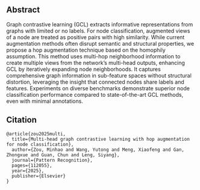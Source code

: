 ## Abstract
Graph contrastive learning (GCL) extracts informative representations from graphs with limited or no labels. For node classification, augmented views of a node are treated as positive pairs with high similarity. While current augmentation methods often disrupt semantic and structural properties, we propose a hop augmentation technique based on the homophily assumption. This method uses multi-hop neighborhood information to create multiple views from the network’s multi-head outputs, enhancing GCL by iteratively expanding node neighborhoods. It captures comprehensive graph information in sub-feature spaces without structural distortion, leveraging the insight that connected nodes share labels and features. Experiments on diverse benchmarks demonstrate superior node classification performance compared to state-of-the-art GCL methods, even with minimal annotations. 


## Citation
```
@article{zou2025multi,
  title={Multi-head graph contrastive learning with hop augmentation for node classification},
  author={Zou, Minhao and Wang, Yutong and Meng, Xiaofeng and Gan, Zhongxue and Guan, Chun and Leng, Siyang},
  journal={Pattern Recognition},
  pages={112055},
  year={2025},
  publisher={Elsevier}
}
```
